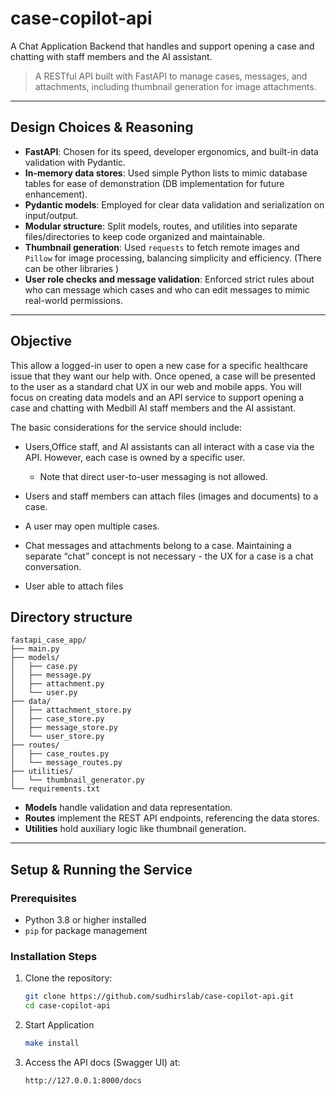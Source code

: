 # case-copilot-api
A Chat Application Backend that handles and support opening a case and chatting with staff members and the AI assistant.

> A RESTful API built with FastAPI to manage cases, messages, and attachments, including thumbnail generation for image attachments.

---

## Design Choices & Reasoning

- **FastAPI**: Chosen for its speed, developer ergonomics, and built-in data validation with Pydantic.
- **In-memory data stores**: Used simple Python lists to mimic database tables for ease of demonstration (DB implementation for future enhancement).
- **Pydantic models**: Employed for clear data validation and serialization on input/output.
- **Modular structure**: Split models, routes, and utilities into separate files/directories to keep code organized and maintainable.
- **Thumbnail generation**: Used `requests` to fetch remote images and `Pillow` for image processing, balancing simplicity and efficiency. (There can be other libraries )
- **User role checks and message validation**: Enforced strict rules about who can message which cases and who can edit messages to mimic real-world permissions.

---


## Objective

This allow a logged-in user to open a new case for a specific healthcare issue that they want our help with. Once opened, a case will be presented to the user as a standard chat UX in our web and mobile apps. You will focus on creating data models and an API service to support opening a case and chatting with Medbill AI staff members and the AI assistant.

The basic considerations for the service should include:

- Users,Office staff, and AI assistants can all interact with a case via the API. However, each case is owned by a specific user.
    - Note that direct user-to-user messaging is not allowed.
- Users and staff members can attach files (images and documents) to a case.

- A user may open multiple cases.
- Chat messages and attachments belong to a case. Maintaining a separate “chat” concept is not necessary - the UX for a case is a chat conversation.
- User able to attach files


## Directory structure
```
fastapi_case_app/
├── main.py
├── models/
│   ├── case.py
│   ├── message.py
│   ├── attachment.py
│   └── user.py
├── data/
│   ├── attachment_store.py
│   ├── case_store.py
│   ├── message_store.py
│   └── user_store.py
├── routes/
│   ├── case_routes.py
│   └── message_routes.py
├── utilities/
│   └── thumbnail_generator.py
└── requirements.txt

```


- **Models** handle validation and data representation.
- **Routes** implement the REST API endpoints, referencing the data stores.
- **Utilities** hold auxiliary logic like thumbnail generation.

---

## Setup & Running the Service

### Prerequisites

- Python 3.8 or higher installed
- `pip` for package management

### Installation Steps

1. Clone the repository:

    ```bash
    git clone https://github.com/sudhirslab/case-copilot-api.git
    cd case-copilot-api
    ```

2. Start Application
    ```bash
    make install
    ```

5. Access the API docs (Swagger UI) at:

    ```
    http://127.0.0.1:8000/docs
    ```

